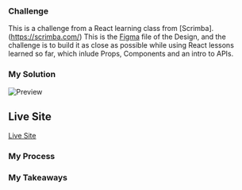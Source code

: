 ### Challenge
This is a challenge from a React learning class from [Scrimba].(https://scrimba.com/) This is the [Figma](https://www.figma.com/file/QG4cOExkdbIbhSfWJhs2gs/Travel-Journal) file of the Design, and the challenge is to build it as close as possible while using React lessons learned so far, which inlude Props, Components and an intro to APIs.

### My Solution
![Preview](./travel-journal/preview.png)

## Live Site

[Live Site](https://personal-travel-journal.netlify.app/)

### My Process

### My Takeaways
